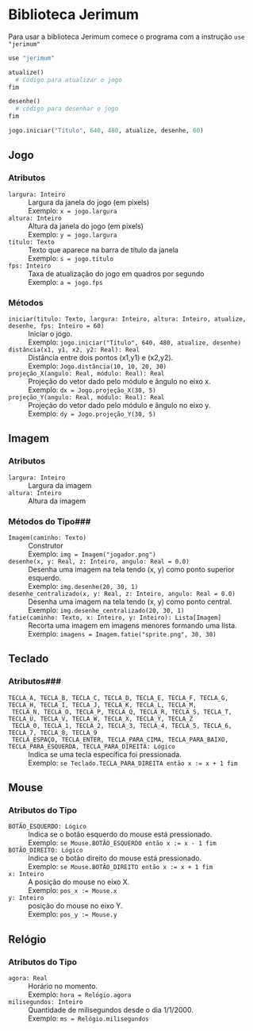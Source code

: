 # Biblioteca Jerimum #

Para usar a biblioteca Jerimum comece o programa com a instrução `use "jerimum"`

````python
use "jerimum"

atualize()
  # Código para atualizar o jogo
fim

desenhe()
  # código para desenhar o jogo
fim

jogo.iniciar("Título", 640, 480, atualize, desenhe, 60)
````

## Jogo ##


### Atributos ###
<dl>
<dt><code>largura: Inteiro</code></dt>
  <dd>Largura da janela do jogo (em pixels)<br>
    Exemplo: <code>x = jogo.largura</code>
  </dd>

<dt><code>altura: Inteiro</code></dt>
  <dd>Altura da janela do jogo (em pixels)<br>
    Exemplo: <code>y = jogo.largura</code></dd>
  
<dt><code>título: Texto</code></dt>
  <dd>Texto que aparece na barra de título da janela<br>
    Exemplo: <code>s = jogo.título</code>
    </dd>

<dt><code>fps: Inteiro</code></dt>
  <dd>Taxa de atualização do jogo em quadros por segundo<br>
    Exemplo: <code>a = jogo.fps</code></dd>
</dl>

### Métodos ###

<dl>
<dt><code>iniciar(titulo: Texto, largura: Inteiro, altura: Inteiro, atualize, desenhe, fps: Inteiro = 60)</code></dt>
  <dd>Iniciar o jogo.<br>
  Exemplo: <code>jogo.iniciar("Título", 640, 480, atualize, desenhe)</code></dd>
  
<dt><code>distância(x1, y1, x2, y2: Real): Real</code></dt>
  <dd>Distância entre dois pontos (x1,y1) e (x2,y2).<br>
  Exemplo: <code>Jogo.distância(10, 10, 20, 30)</code></dd>
  
<dt><code>projeção_X(angulo: Real, módulo: Real): Real</code></dt>
  <dd>Projeção do vetor dado pelo módulo e ângulo no eixo x.<br>
  Exemplo: <code>dx = Jogo.projeção_X(30, 5)</code></dd>

<dt><code>projeção_Y(angulo: Real, módulo: Real): Real</code></dt>
  <dd>Projeção do vetor dado pelo módulo e ângulo no eixo y.<br>
  Exemplo: <code>dy = Jogo.projeção_Y(30, 5)</code></dd>

</dl>

## Imagem ##

### Atributos ###
<dl>
<dt><code>largura: Inteiro</code></dt>
  <dd>Largura da imagem</dd>
<dt><code>altura: Inteiro</code></dt>
  <dd>Altura da imagem</dd>
</dl>

### Métodos do Tipo###
<dl>
<dt><code>Imagem(caminho: Texto)</code></dt>
  <dd>Construtor<br>
  Exemplo: <code>img = Imagem("jogador.png")</code></dd>
<dt><code>desenhe(x, y: Real, z: Inteiro, angulo: Real = 0.0)</code></dt>
  <dd>Desenha uma imagem na tela tendo (x, y) como ponto superior esquerdo.<br>
  Exemplo: <code>img.desenhe(20, 30, 1)</code></dd>
<dt><code>desenhe_centralizado(x, y: Real, z: Inteiro, angulo: Real = 0.0)</code></dt>
  <dd>Desenha uma imagem na tela tendo (x, y) como ponto central.<br>
  Exemplo: <code>img.desenhe_centralizado(20, 30, 1)</code></dd>
<dt><code>fatie(caminho: Texto, x: Inteiro, y: Inteiro): Lista[Imagem]</code></dt>
  <dd>Recorta uma imagem em imagens menores formando uma lista.<br>
  Exemplo: <code>imagens = Imagem.fatie("sprite.png", 30, 30)</code></dd>
</dl>

## Teclado ##

### Atributos###

<dl>
<dt><code>TECLA_A, TECLA_B, TECLA_C, TECLA_D, TECLA_E, TECLA_F, TECLA_G, TECLA_H, TECLA_I, TECLA_J, TECLA_K, TECLA_L, TECLA_M,
 TECLA_N, TECLA_O, TECLA_P, TECLA_Q, TECLA_R, TECLA_S, TECLA_T, TECLA_U, TECLA_V, TECLA_W, TECLA_X, TECLA_Y, TECLA_Z
 TECLA_0, TECLA_1, TECLA_2, TECLA_3, TECLA_4, TECLA_5, TECLA_6, TECLA_7, TECLA_8, TECLA_9
 TECLA_ESPAÇO, TECLA_ENTER, TECLA_PARA_CIMA, TECLA_PARA_BAIXO, TECLA_PARA_ESQUERDA, TECLA_PARA_DIREITA: Lógico</code></dt>
  <dd>Indica se uma tecla específica foi pressionada.<br>
  Exemplo: <code>se Teclado.TECLA_PARA_DIREITA então x := x + 1 fim</code></dd>
  </dl>

## Mouse ##

### Atributos do Tipo ###
<dl>
<dt><code>BOTÃO_ESQUERDO: Lógico</code></dt>
  <dd>Indica se o botão esquerdo do mouse está pressionado.<br>
  Exemplo: <code>se Mouse.BOTÃO_ESQUERDO então x := x - 1 fim</code></dd>
<dt><code>BOTÃO_DIREITO: Lógico</code></dt>
  <dd>Indica se o botão direito do mouse está pressionado.<br>
  Exemplo: <code>se Mouse.BOTÃO_DIREITO então x := x + 1 fim</code></dd>
<dt><code>x: Inteiro</code></dt>
  <dd>A posição do mouse no eixo X.<br>
  Exemplo: <code>pos_x := Mouse.x</code></dd> 
<dt><code>y: Inteiro</code></dt>
  <dd> posição do mouse no eixo Y.<br>
  Exemplo: <code>pos_y := Mouse.y</code></dd>
</dl>

## Relógio ##

### Atributos do Tipo ###
<dl>
<dt><code>agora: Real</code></dt>
  <dd>Horário no momento.<br>
  Exemplo: <code>hora = Relógio.agora</code></dd>
<dt><code>milisegundos: Inteiro</code></dt>
  <dd>Quantidade de milisegundos desde o dia 1/1/2000.<br>
  Exemplo: <code>ms = Relógio.milisegundos</code></dd>
</dl>

